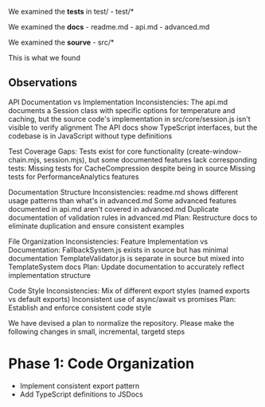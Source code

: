We examined the **tests** in test/
    - test/*

We examined the **docs**
    - readme.md
    - api.md
    - advanced.md

We examined the **sourve**
    - src/*

This is what we found

## Observations

API Documentation vs Implementation Inconsistencies:
    The api.md documents a Session class with specific options for temperature and caching, but the source code's implementation in src/core/session.js isn't visible to verify alignment
    The API docs show TypeScript interfaces, but the codebase is in JavaScript without type definitions

Test Coverage Gaps:
    Tests exist for core functionality (create-window-chain.mjs, session.mjs), but some documented features lack corresponding tests:
    Missing tests for CacheCompression despite being in source
    Missing tests for PerformanceAnalytics features

Documentation Structure Inconsistencies:
readme.md shows different usage patterns than what's in advanced.md
    Some advanced features documented in api.md aren't covered in advanced.md
    Duplicate documentation of validation rules in advanced.md
    Plan: Restructure docs to eliminate duplication and ensure consistent examples

File Organization Inconsistencies:
    Feature Implementation vs Documentation:
    FallbackSystem.js exists in source but has minimal documentation
    TemplateValidator.js is separate in source but mixed into TemplateSystem docs
    Plan: Update documentation to accurately reflect implementation structure

Code Style Inconsistencies:
    Mix of different export styles (named exports vs default exports)
    Inconsistent use of async/await vs promises
    Plan: Establish and enforce consistent code style

We have devised a plan to normalize the repository.
Please make the following changes in small, incremental, targetd steps

# Phase 1: Code Organization
- Implement consistent export pattern
- Add TypeScript definitions to JSDocs
